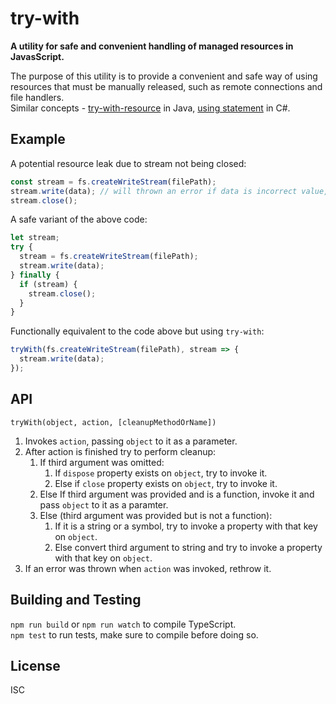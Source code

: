 # try-with

**A utility for safe and convenient handling of managed resources in JavasScript.**

The purpose of this utility is to provide a convenient and safe way of using resources that must be manually released, such as remote connections and file handlers.  
Similar concepts - [try-with-resource](https://docs.oracle.com/javase/tutorial/essential/exceptions/tryResourceClose.html) in Java, [using statement](https://docs.microsoft.com/en-us/dotnet/csharp/language-reference/keywords/using-statement) in C#. 

## Example

A potential resource leak due to stream not being closed:

```js
const stream = fs.createWriteStream(filePath);
stream.write(data); // will thrown an error if data is incorrect value, e.g. null
stream.close();
```

A safe variant of the above code:

```js
let stream;
try {
  stream = fs.createWriteStream(filePath);
  stream.write(data);
} finally {
  if (stream) {
    stream.close();
  }
}
```

Functionally equivalent to the code above but using `try-with`:

```js
tryWith(fs.createWriteStream(filePath), stream => {
  stream.write(data);
});
```

## API

`tryWith(object, action, [cleanupMethodOrName])`

1. Invokes `action`, passing `object` to it as a parameter.
2. After action is finished try to perform cleanup:  
	1. If third argument was omitted:  
		1. If `dispose` property exists on `object`, try to invoke it.  
		2. Else if `close` property exists on `object`, try to invoke it.  
	2. Else If third argument was provided and is a function, invoke it and pass `object` to it as a paramter.
	3. Else (third argument was provided but is not a function):
		1. If it is a string or a symbol, try to invoke a property with that key on `object`.
		2. Else convert third argument to string and try to invoke a property with that key on `object`.
3. If an error was thrown when `action` was invoked, rethrow it.

## Building and Testing

`npm run build` or `npm run watch` to compile TypeScript.  
`npm test` to run tests, make sure to compile before doing so.

## License
ISC
